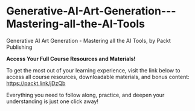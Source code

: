 # Generative-AI-Art-Generation---Mastering-all-the-AI-Tools
Generative AI Art Generation - Mastering all the AI Tools, by Packt Publishing

**Access Your Full Course Resources and Materials!**

To get the most out of your learning experience, visit the link below to access all course resources, downloadable materials, and bonus content: https://packt.link/jDzQb</p>Everything you need to follow along, practice, and deepen your understanding is just one click away!